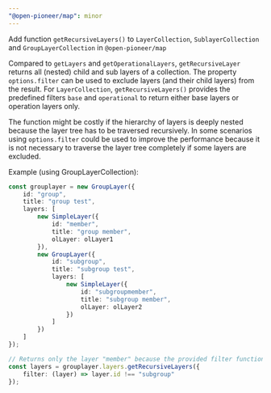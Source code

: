 ```yaml
---
"@open-pioneer/map": minor
---
```


Add function `getRecursiveLayers()` to `LayerCollection`, `SublayerCollection` and `GroupLayerCollection` in `@open-pioneer/map`

Compared to `getLayers` and `getOperationalLayers`, `getRecursiveLayer` returns all (nested) child and sub layers of a collection.
The property `options.filter` can be used to exclude layers (and their child layers) from the result. For `LayerCollection`, `getRecursiveLayers()` provides the predefined filters `base` and `operational` to return either base layers or operation layers only.

The function might be costly if the hierarchy of layers is deeply nested because the layer tree has to be traversed recursively.
In some scenarios using `options.filter` could be used to improve the performance because it is not necessary to traverse the layer tree completely if some layers are excluded.

Example (using GroupLayerCollection):

```typescript
const grouplayer = new GroupLayer({
    id: "group",
    title: "group test",
    layers: [
        new SimpleLayer({
            id: "member",
            title: "group member",
            olLayer: olLayer1
        }),
        new GroupLayer({
            id: "subgroup",
            title: "subgroup test",
            layers: [
                new SimpleLayer({
                    id: "subgroupmember",
                    title: "subgroup member",
                    olLayer: olLayer2
                })
            ]
        })
    ]
});

// Returns only the layer "member" because the provided filter function excludes "subgroup" and (implicitly) its child "subgroupmember".
const layers = grouplayer.layers.getRecursiveLayers({
    filter: (layer) => layer.id !== "subgroup"
});
```
